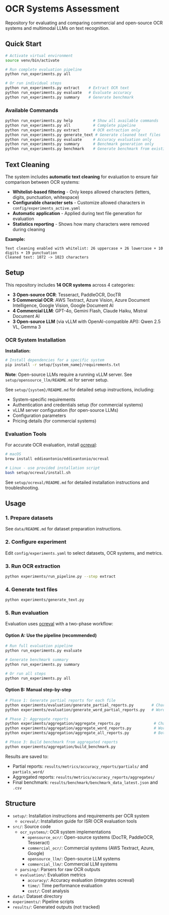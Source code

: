 # OCR Systems Assessment

Repository for evaluating and comparing commercial and open-source OCR systems and multimodal LLMs on text recognition.

## Quick Start
```bash
# Activate virtual environment
source venv/bin/activate

# Run complete evaluation pipeline
python run_experiments.py all

# Or run individual steps
python run_experiments.py extract    # Extract OCR text
python run_experiments.py evaluate   # Evaluate accuracy
python run_experiments.py summary    # Generate benchmark
```

### Available Commands
```bash
python run_experiments.py help         # Show all available commands
python run_experiments.py all          # Complete pipeline
python run_experiments.py extract      # OCR extraction only
python run_experiments.py generate_text # Generate cleaned text files
python run_experiments.py evaluate     # Accuracy evaluation only
python run_experiments.py summary      # Benchmark generation only
python run_experiments.py benchmark    # Generate benchmark from existing results
```

## Text Cleaning

The system includes **automatic text cleaning** for evaluation to ensure fair comparison between OCR systems:

- **Whitelist-based filtering** - Only keeps allowed characters (letters, digits, punctuation, whitespace)
- **Configurable character sets** - Customize allowed characters in `config/experiments_active.yaml`
- **Automatic application** - Applied during text file generation for evaluation
- **Statistics reporting** - Shows how many characters were removed during cleaning

**Example:**
```
Text cleaning enabled with whitelist: 26 uppercase + 26 lowercase + 10 digits + 19 punctuation
Cleaned text: 1072 -> 1023 characters
```

## Setup

This repository includes **14 OCR systems** across 4 categories:
- **3 Open-source OCR**: Tesseract, PaddleOCR, DocTR
- **5 Commercial OCR**: AWS Textract, Azure Vision, Azure Document Intelligence, Google Vision, Google Document AI
- **4 Commercial LLM**: GPT-4o, Gemini Flash, Claude Haiku, Mistral Document AI
- **3 Open-source LLM** (via vLLM with OpenAI-compatible API): Qwen 2.5 VL, Gemma 3

### OCR System Installation

**Installation:**
```bash
# Install dependencies for a specific system
pip install -r setup/{system_name}/requirements.txt
```

**Note**: Open-source LLMs require a running vLLM server. See `setup/opensource_llm/README.md` for server setup.

See `setup/{system}/README.md` for detailed setup instructions, including:
- System-specific requirements
- Authentication and credentials setup (for commercial systems)
- vLLM server configuration (for open-source LLMs)
- Configuration parameters
- Pricing details (for commercial systems)

### Evaluation Tools

For accurate OCR evaluation, install [ocreval](https://github.com/eddieantonio/ocreval):

```bash
# macOS
brew install eddieantonio/eddieantonio/ocreval

# Linux - use provided installation script
bash setup/ocreval/install.sh
```

See `setup/ocreval/README.md` for detailed installation instructions and troubleshooting.

## Usage

### 1. Prepare datasets
See `data/README.md` for dataset preparation instructions.

### 2. Configure experiment
Edit `config/experiments.yaml` to select datasets, OCR systems, and metrics.

### 3. Run OCR extraction
```bash
python experiments/run_pipeline.py --step extract
```

### 4. Generate text files
```bash
python experiments/generate_text.py
```

### 5. Run evaluation

Evaluation uses [ocreval](https://github.com/eddieantonio/ocreval) with a two-phase workflow:

#### Option A: Use the pipeline (recommended)
```bash
# Run full evaluation pipeline
python run_experiments.py evaluate

# Generate benchmark summary
python run_experiments.py summary

# Or run all steps
python run_experiments.py all
```

#### Option B: Manual step-by-step
```bash
# Phase 1: Generate partial reports for each file
python experiments/evaluation/generate_partial_reports.py        # Character (accuracy)
python experiments/evaluation/generate_word_partial_reports.py   # Word (wordacc)

# Phase 2: Aggregate reports
python experiments/aggregation/aggregate_reports.py               # Character (accsum)
python experiments/aggregation/aggregate_word_reports.py          # Word (wordaccsum)
python experiments/aggregation/aggregate_all_reports.py           # Both

# Phase 3: Build benchmark from aggregated reports
python experiments/aggregation/build_benchmark.py
```

Results are saved to:
- Partial reports: `results/metrics/accuracy_reports/partials/` and `partials_word/`
- Aggregated reports: `results/metrics/accuracy_reports/aggregates/`
- Final benchmark: `results/benchmark/benchmark_data_latest.json` and `.csv`

## Structure

- `setup/`: Installation instructions and requirements per OCR system
  - `ocreval/`: Installation guide for ISRI OCR evaluation tools
- `src/`: Source code
  - `ocr_systems/`: OCR system implementations
    - `opensource_ocr/`: Open-source systems (DocTR, PaddleOCR, Tesseract)
    - `commercial_ocr/`: Commercial systems (AWS Textract, Azure, Google)
    - `opensource_llm/`: Open-source LLM systems
    - `commercial_llm/`: Commercial LLM systems
  - `parsing/`: Parsers for raw OCR outputs
  - `evaluation/`: Evaluation metrics
    - `accuracy/`: Accuracy evaluation (integrates ocreval)
    - `time/`: Time performance evaluation
    - `cost/`: Cost analysis
- `data/`: Dataset directory
- `experiments/`: Pipeline scripts
- `results/`: Generated outputs (not tracked)
